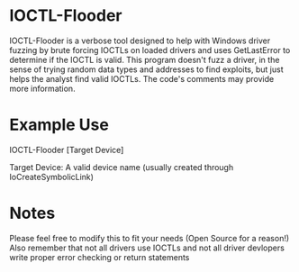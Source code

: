 # IOCTL-Flooder
IOCTL-Flooder is a verbose tool designed to help with Windows driver fuzzing by brute forcing IOCTLs on loaded drivers and uses GetLastError to determine if the IOCTL is valid. 
This program doesn't fuzz a driver, in the sense of trying random data types and addresses to find exploits, but just helps the analyst find valid IOCTLs. The code's comments may provide more information.
# Example Use
IOCTL-Flooder [Target Device]

Target Device: A valid device name (usually created through IoCreateSymbolicLink)
# Notes
Please feel free to modify this to fit your needs (Open Source for a reason!)<br/>
Also remember that not all drivers use IOCTLs and not all driver devlopers write proper error checking or return statements


